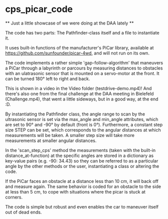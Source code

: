 # cps_picar_code
** Just a little showcase of we were doing at the DAA lately **

The code has two parts: The Pathfinder-class itself and a file to instantiate it.

It uses built-in functions of the manufacturer's PiCar library, available at  https://github.com/sunfounder/picar-4wd, and will not run on its own.

The code implements a rather simple 'gap-follow-algorithm' that maneuvers a PiCar through a labyrinth or parcours by measuring distances to obstacles with an ulatrasonic sensor that is mounted on a servo-motor at the front. It can be turned 180° left to right and back.

This is shown in a video in the Video folder (testdrive-demo.mp4)!
And there's also one from the final challenge at the DAA meeting in Bielefeld (Challenge.mp4), that went a little sideways, but in a good way, at the end :D. 

By instantiating the Pathfinder class, the angle range to scan by the ultrasonic sensor is set via the max_angle and min_angle attributes, which are set to 90° and -90° by default (front is 0°). Furthermore, a constant step size STEP can be set, which corresponds to the angular distances at which measurements will be taken. A smaller step size will take more measurements at smaller angular distances.

In the 'scan_step_cps' method the measurements (taken with the built-in distance_at-function) at the specific angles are stored in a dictionary as key-value pairs (e.g. -90: 34.43) so they can be referred to as a particular angle by the other methods or the user, instantiating a class or altering the code.

If the PiCar faces an obstacle at a distance less than 10 cm, it will back off and measure again. The same behavior is coded for an obstacle to the side at less than 5 cm, to cope with situations where the picar is stuck at corners.

The code is simple but robust and even enables the car to maneuver itself out of dead ends.
